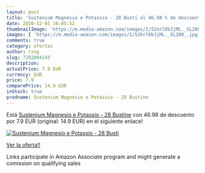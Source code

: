```yaml
---
layout: post
title: 'Sustenium Magnesio e Potassio - 28 Busti al 46.98 % de descuento'
date: 2020-12-01 16:05:52
thumbnailImage: 'https://m.media-amazon.com/images/I/51hrlObJjML._SL200_.jpg'
images: [ 'https://m.media-amazon.com/images/I/51hrlObJjML._SL200_.jpg' ]
comments: true
category: ofertas
author: ring
slug: 7202004143
description:
actualPrice: 7.9 EUR
currency: EUR
price: 7.9
comparePrice: 14.9 EUR
inStock: true
prodname: Sustenium Magnesio e Potassio - 28 Bustine
---
```


Está [Sustenium Magnesio e Potassio - 28 Bustine](https://www.amazon.it/dp/7202004143/?tag=tolees00-21) con 46.98 de descuento por 7.9 EUR (original: 14.9 EUR) en el siguiente enlace!

[![Sustenium Magnesio e Potassio - 28 Busti](https://m.media-amazon.com/images/I/51hrlObJjML._SL200_.jpg)](https://www.amazon.it/dp/7202004143/?tag=tolees00-21)

[Ver la oferta!!](https://www.amazon.it/dp/7202004143/?tag=tolees00-21)

Links participate in Amazon Associate program and might generate a comission on qualifying sales


